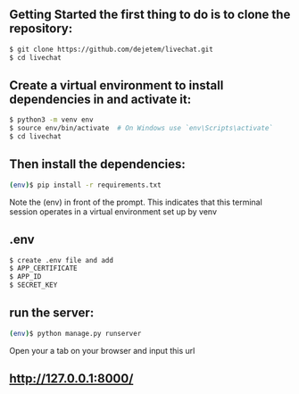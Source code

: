 ## Getting Started the first thing to do is to clone the repository:

```bash
$ git clone https://github.com/dejetem/livechat.git
$ cd livechat
```

## Create a virtual environment to install dependencies in and activate it:

```bash
$ python3 -m venv env
$ source env/bin/activate  # On Windows use `env\Scripts\activate`
$ cd livechat
```

## Then install the dependencies:

```bash
(env)$ pip install -r requirements.txt
```


Note the (env) in front of the prompt. This indicates that this terminal session operates in a virtual environment set up by venv

## .env

```bash
$ create .env file and add
$ APP_CERTIFICATE
$ APP_ID
$ SECRET_KEY
```

## run the server:

```bash
(env)$ python manage.py runserver
```
Open your a tab on your browser and input this url 
## http://127.0.0.1:8000/ 